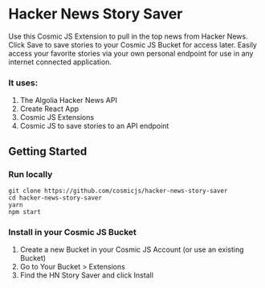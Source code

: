 # Hacker News Story Saver
Use this Cosmic JS Extension to pull in the top news from Hacker News.  Click Save to save stories to your Cosmic JS Bucket for access later.  Easily access your favorite stories via your own personal endpoint for use in any internet connected application.

### It uses:
1. The Algolia Hacker News API
2. Create React App
3. Cosmic JS Extensions
4. Cosmic JS to save stories to an API endpoint

## Getting Started
### Run locally
```
git clone https://github.com/cosmicjs/hacker-news-story-saver
cd hacker-news-story-saver
yarn
npm start
```
### Install in your Cosmic JS Bucket
1. Create a new Bucket in your Cosmic JS Account (or use an existing Bucket)
2. Go to Your Bucket > Extensions
3. Find the HN Story Saver and click Install